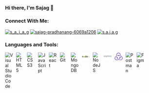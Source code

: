 ### Hi there, I'm Sajag  👋

### Connect With Me:
<a href="https://twitter.com/s_a_j_a_g" target="blank"><img align="center" src="https://raw.githubusercontent.com/rahuldkjain/github-profile-readme-generator/master/src/images/icons/Social/twitter.svg" alt="s_a_j_a_g" height="30" width="40" /></a>
<a href="https://linkedin.com/in/sajag-pradhanang-6069a1206" target="blank"><img align="center" src="https://raw.githubusercontent.com/rahuldkjain/github-profile-readme-generator/master/src/images/icons/Social/linked-in-alt.svg" alt="sajag-pradhanang-6069a1206" height="30" width="40" /></a>
<a href="https://instagram.com/s.a.j.a.g" target="blank"><img align="center" src="https://raw.githubusercontent.com/rahuldkjain/github-profile-readme-generator/master/src/images/icons/Social/instagram.svg" alt="s.a.j.a.g" height="30" width="40" /></a>
</p> 


### Languages and Tools:
<img align="left" alt="Visual Studio Code" width="26px" src="https://cdn.jsdelivr.net/gh/devicons/devicon/icons/vscode/vscode-original.svg" style="padding-right:10px;" />
<img align="left" alt="HTML5" width="26px" src="https://cdn.jsdelivr.net/gh/devicons/devicon/icons/html5/html5-original.svg" style="padding-right:10px;" />
<img align="left" alt="CSS3" width="26px" src="https://cdn.jsdelivr.net/gh/devicons/devicon/icons/css3/css3-original.svg" style="padding-right:10px;" />
<img align="left" alt="JavaScript" width="26px" src="https://cdn.jsdelivr.net/gh/devicons/devicon/icons/javascript/javascript-original.svg" style="padding-right:10px;" />
<img align="left" alt="React" width="26px" src="https://cdn.jsdelivr.net/gh/devicons/devicon/icons/react/react-original.svg" style="padding-right:10px;" />
<img align="left" alt="Git" width="26px" src="https://cdn.jsdelivr.net/gh/devicons/devicon/icons/git/git-original.svg" style="padding-right:10px;" />
<img align="left" alt="MongoDB" width="26px" src="https://www.svgrepo.com/show/373845/mongo.svg" style="padding-right:10px;"  />
<img align="left" alt="NodeJS" width="26px" src="https://raw.githubusercontent.com/devicons/devicon/master/icons/nodejs/nodejs-original-wordmark.svg" style="padding-right:10px;"/>
<img align="left" alt="NodeJS" width="26px" src="https://cdn-icons-png.flaticon.com/512/919/919825.png" style="padding-right:10px;"/>
<img align="left" alt="Express" width="26px" src="https://raw.githubusercontent.com/devicons/devicon/master/icons/express/express-original-wordmark.svg" style="padding-right:10px;"/>
<img align="left" alt="Redux" width="26px" src="https://raw.githubusercontent.com/devicons/devicon/master/icons/redux/redux-original.svg" style="padding-right:10px;"/>
<img align="left" alt="Postman" width="26px" src="https://www.vectorlogo.zone/logos/getpostman/getpostman-icon.svg" style="padding-right:10px;"/> 
<img align="left" alt="Figma" width="26px" src="https://www.vectorlogo.zone/logos/figma/figma-icon.svg" style="padding-right:10px;"/>
